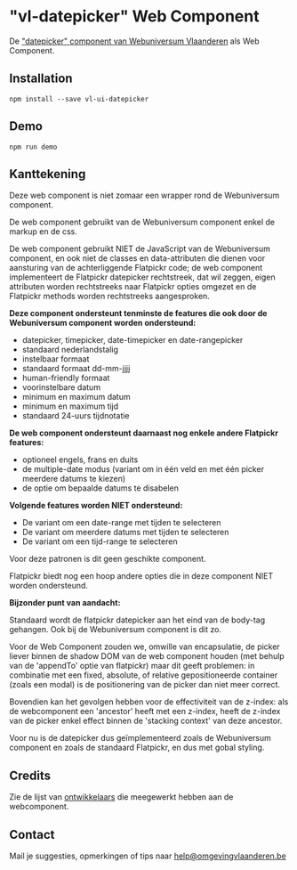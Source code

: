 # "vl-datepicker" Web Component
De ["datepicker" component van Webuniversum Vlaanderen](https://overheid.vlaanderen.be/webuniversum/v3/documentation/forms/vl-ui-datepicker/) als Web Component.

## Installation
```
npm install --save vl-ui-datepicker
```

## Demo
```
npm run demo
```

## Kanttekening
Deze web component is niet zomaar een wrapper rond de Webuniversum component.

De web component gebruikt van de Webuniversum component enkel de markup en de css.

De web component gebruikt NIET de JavaScript van de Webuniversum component, 
en ook niet de classes en data-attributen die dienen voor aansturing van de 
achterliggende Flatpickr code; de web component implementeert de Flatpickr 
datepicker rechtstreek, dat wil zeggen, eigen attributen worden rechtstreeks 
naar Flatpickr opties omgezet en de Flatpickr methods worden rechtstreeks 
aangesproken.

**Deze component ondersteunt tenminste de features die ook door de Webuniversum component worden ondersteund:**
* datepicker, timepicker, date-timepicker en date-rangepicker
* standaard nederlandstalig
* instelbaar formaat
* standaard formaat dd-mm-jjjj
* human-friendly formaat
* voorinstelbare datum
* minimum en maximum datum
* minimum en maximum tijd
* standaard 24-uurs tijdnotatie

**De web component ondersteunt daarnaast nog enkele andere Flatpickr features:**
* optioneel engels, frans en duits
* de multiple-date modus (variant om in één veld en met één picker 
meerdere datums te kiezen)
* de optie om bepaalde datums te disabelen  

**Volgende features worden NIET ondersteund:**

* De variant om een date-range met tijden te selecteren
* De variant om meerdere datums met tijden te selecteren
* De variant om een tijd-range te selecteren

Voor deze patronen is dit geen geschikte component. 

Flatpickr biedt nog een hoop andere opties die in deze component NIET worden ondersteund.

**Bijzonder punt van aandacht:**

Standaard wordt de flatpickr datepicker aan het eind van de body-tag gehangen.
Ook bij de Webuniversum component is dit zo.

Voor de Web Component zouden we, omwille van encapsulatie, 
de picker liever binnen de shadow DOM van de web component houden
(met behulp van de 'appendTo' optie van flatpickr) maar dit geeft problemen:
in combinatie met een fixed, absolute, of relative gepositioneerde container 
(zoals een modal) is de positionering van de picker dan niet meer correct.

Bovendien kan het gevolgen hebben voor de effectiviteit van de z-index:
als de webcomponent een 'ancestor' heeft met een z-index,
heeft de z-index van de picker enkel effect binnen de 'stacking context'
van deze ancestor.

Voor nu is de datepicker dus geïmplementeerd zoals de Webuniversum component 
en zoals de standaard Flatpickr, en dus met gobal styling.

## Credits
Zie de lijst van [ontwikkelaars](https://github.com/milieuinfo/webcomponent-vl-ui-datepicker/graphs/contributors) die meegewerkt hebben aan de webcomponent.

## Contact
Mail je suggesties, opmerkingen of tips naar [help@omgevingvlaanderen.be](mailto:help@omgevingvlaanderen.be)
